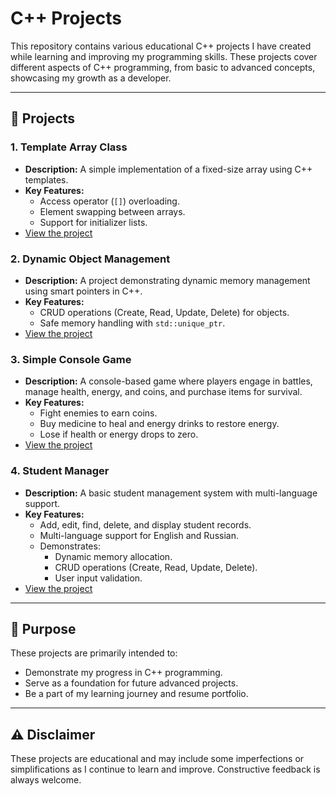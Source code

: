 # C++ Projects
This repository contains various educational C++ projects I have created while learning and improving my programming skills. These projects cover different aspects of C++ programming, from basic to advanced concepts, showcasing my growth as a developer.

---

## 📂 Projects

### 1. **Template Array Class**
   - **Description:** A simple implementation of a fixed-size array using C++ templates.
   - **Key Features:**
     - Access operator (`[]`) overloading.
     - Element swapping between arrays.
     - Support for initializer lists.
   - [View the project](./template-array-class)

### 2. **Dynamic Object Management**
   - **Description:** A project demonstrating dynamic memory management using smart pointers in C++.
   - **Key Features:**
     - CRUD operations (Create, Read, Update, Delete) for objects.
     - Safe memory handling with `std::unique_ptr`.
   - [View the project](./dynamic-object-management)

### 3. **Simple Console Game**
   - **Description:** A console-based game where players engage in battles, manage health, energy, and coins, and purchase items for survival.
   - **Key Features:**
     - Fight enemies to earn coins.
     - Buy medicine to heal and energy drinks to restore energy.
     - Lose if health or energy drops to zero.
   - [View the project](./simple-game)

### 4. **Student Manager**
   - **Description:** A basic student management system with multi-language support.
   - **Key Features:**
     - Add, edit, find, delete, and display student records.
     - Multi-language support for English and Russian.
     - Demonstrates:
       - Dynamic memory allocation.
       - CRUD operations (Create, Read, Update, Delete).
       - User input validation.
   - [View the project](./Students)

---

## 🔧 Purpose
These projects are primarily intended to:

- Demonstrate my progress in C++ programming.
- Serve as a foundation for future advanced projects.
- Be a part of my learning journey and resume portfolio.

---

## ⚠️ Disclaimer
These projects are educational and may include some imperfections or simplifications as I continue to learn and improve. Constructive feedback is always welcome.
